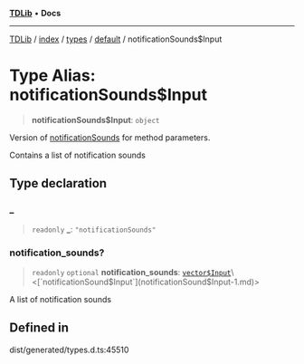[**TDLib**](../../../../../../README.md) • **Docs**

***

[TDLib](../../../../../../modules.md) / [index](../../../../../README.md) / [types](../../../README.md) / [default](../README.md) / notificationSounds$Input

# Type Alias: notificationSounds$Input

> **notificationSounds$Input**: `object`

Version of [notificationSounds](notificationSounds-1.md) for method parameters.

Contains a list of notification sounds

## Type declaration

### \_

> `readonly` **\_**: `"notificationSounds"`

### notification\_sounds?

> `readonly` `optional` **notification\_sounds**: [`vector$Input`](vector$Input.md)\<[`notificationSound$Input`](notificationSound$Input-1.md)\>

A list of notification sounds

## Defined in

dist/generated/types.d.ts:45510
